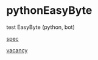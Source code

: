 # pythonEasyByte
test EasyByte (python, bot)

[spec](https://docs.google.com/document/d/1jt_dnioIsYxCJqs3dVKW8f9d94gpAYoh42Pu4woju-k/edit)

[vacancy](https://hh.ru/vacancy/93001792)
